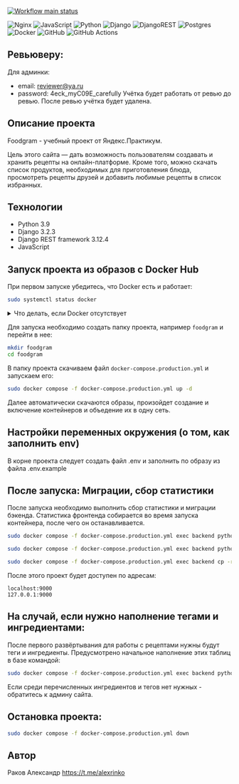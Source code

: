 [![Workflow main status](https://github.com/arefiture/foodgram/actions/workflows/main.yml/badge.svg)](https://github.com/arefiture/foodgram/actions)

![Nginx](https://img.shields.io/badge/nginx-%23009639.svg?style=for-the-badge&logo=nginx&logoColor=white) ![JavaScript](https://img.shields.io/badge/javascript-%23323330.svg?style=for-the-badge&logo=javascript&logoColor=%23F7DF1E) ![Python](https://img.shields.io/badge/python-3670A0?style=for-the-badge&logo=python&logoColor=ffdd54) ![Django](https://img.shields.io/badge/django-%23092E20.svg?style=for-the-badge&logo=django&logoColor=white) ![DjangoREST](https://img.shields.io/badge/DJANGO-REST-ff1709?style=for-the-badge&logo=django&logoColor=white&color=ff1709&labelColor=gray) ![Postgres](https://img.shields.io/badge/postgres-%23316192.svg?style=for-the-badge&logo=postgresql&logoColor=white) ![Docker](https://img.shields.io/badge/docker-%230db7ed.svg?style=for-the-badge&logo=docker&logoColor=white) ![GitHub](https://img.shields.io/badge/github-%23121011.svg?style=for-the-badge&logo=github&logoColor=white) ![GitHub Actions](https://img.shields.io/badge/github%20actions-%232671E5.svg?style=for-the-badge&logo=githubactions&logoColor=white)

## Ревьюверу:

Для админки:
* email: reviewer@ya.ru
* password: 4eck_myC09E_carefully
Учётка будет работать от ревью до ревью. После ревью учётка будет удалена.

## Описание проекта

Foodgram - учебный проект от Яндекс.Практикум.

Цель этого сайта — дать возможность пользователям создавать и хранить рецепты на онлайн-платформе. Кроме того, можно скачать список продуктов, необходимых для приготовления блюда, просмотреть рецепты друзей и добавить любимые рецепты в список избранных.

## Технологии

- Python 3.9
- Django 3.2.3
- Django REST framework 3.12.4
- JavaScript

## Запуск проекта из образов с Docker Hub

При первом запуске убедитесь, что Docker есть и работает:

```bash
sudo systemctl status docker
```
<details>
    <summary>Что делать, если Docker отсутствует</summary>
    
1. Скачиваем и устанавилваем curl:

    ```bash
    sudo apt update
    sudo apt install curl
    ```

2. С помощью утилиты скачиваем скрипт для установки докера с официального сайта:

    ```bash
    curl -fSL https://get.docker.com -o get-docker.sh 
    ```

3. Запускаем сохраненный скрипт:

    ```bash
    sudo sh ./get-docker.sh
    ```

4. Дополнительно скачиваем утилу Docker Compose:

    ```bash
    sudo apt install docker-compose-plugin 
    ```

5. Проверяем работоспособность Docker:

    ```bash
    sudo systemctl status docker
    ```

</details>

Для запуска необходимо создать папку проекта, например `foodgram` и перейти в нее:

```bash
mkdir foodgram
cd foodgram
```

В папку проекта скачиваем файл `docker-compose.production.yml` и запускаем его:

```bash
sudo docker compose -f docker-compose.production.yml up -d
```

Далее автоматически скачаются образы, произойдет создание и включение контейнеров и объедение их в одну сеть.

## Настройки переменных окружения (о том, как заполнить env)

В корне проекта следует создать файл .env и заполнить по образу из файла .env.example

## После запуска: Миграции, сбор статистики

После запуска необходимо выполнить сбор статистики и миграции бэкенда.
Статистика фронтенда собирается во время запуска контейнера, после чего он останавливается. 

```bash
sudo docker compose -f docker-compose.production.yml exec backend python manage.py migrate

sudo docker compose -f docker-compose.production.yml exec backend python manage.py collectstatic

sudo docker compose -f docker-compose.production.yml exec backend cp -r /app/collected_static/. /backend_static/static/
```

После этого проект будет доступен по адресам:
```
localhost:9000
127.0.0.1:9000
```

## На случай, если нужно наполнение тегами и ингредиентами:

После первого развёртывания для работы с рецептами нужны будут теги и ингредиенты.
Предусмотрено начальное наполнение этих таблиц в базе командой:
```bash
sudo docker compose -f docker-compose.production.yml exec backend python manage.py data_loader
```
Если среди перечисленных ингредиентов и тегов нет нужных - обратитесь к админу сайта.

## Остановка проекта:

```bash
sudo docker compose -f docker-compose.production.yml down
```

## Автор

Раков Александр https://t.me/alexrinko
